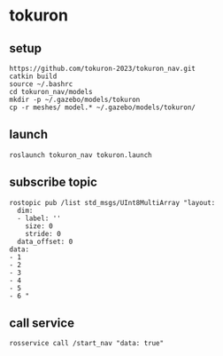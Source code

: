# tokuron  
## setup  
```
https://github.com/tokuron-2023/tokuron_nav.git  
catkin build  
source ~/.bashrc  
cd tokuron_nav/models  
mkdir -p ~/.gazebo/models/tokuron  
cp -r meshes/ model.* ~/.gazebo/models/tokuron/  
```
## launch  
```
roslaunch tokuron_nav tokuron.launch  
```
##  subscribe topic  
```
rostopic pub /list std_msgs/UInt8MultiArray "layout:  
  dim:  
  - label: ''  
    size: 0  
    stride: 0  
  data_offset: 0  
data:  
- 1  
- 2  
- 3  
- 4  
- 5  
- 6 "  
```
## call service
```
rosservice call /start_nav "data: true"  
```
